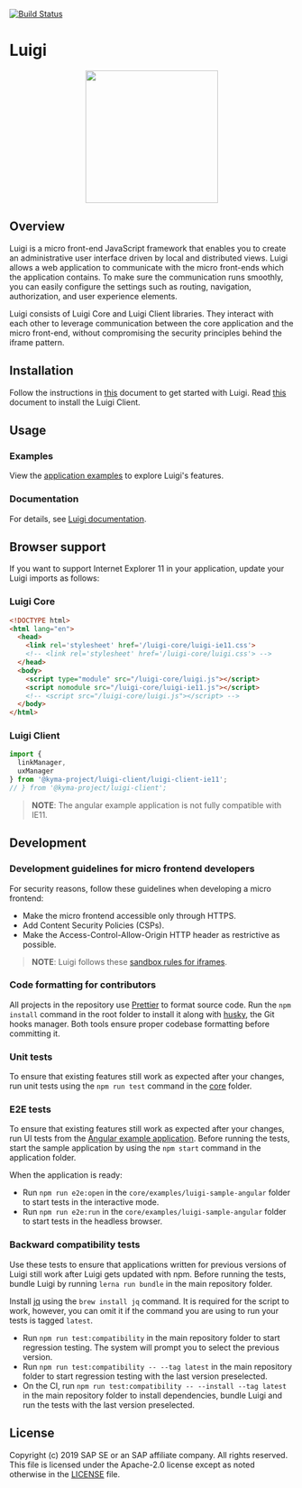 [![Build Status](https://travis-ci.org/SAP/luigi.svg?branch=master)](https://travis-ci.org/SAP/luigi)
# Luigi
<p align="center">
 <img src="https://raw.githubusercontent.com/sap/luigi/master/logo.png" width="235">
</p>

## Overview

Luigi is a micro front-end JavaScript framework that enables you to create an administrative user interface driven by local and distributed views. Luigi allows a web application to communicate with the micro front-ends which the application contains. To make sure the communication runs smoothly, you can easily configure the settings such as routing, navigation, authorization, and user experience elements.

Luigi consists of Luigi Core and Luigi Client libraries. They interact with each other to leverage communication between the core application and the micro front-end, without compromising the security principles behind the iframe pattern.

## Installation

Follow the instructions in [this](docs/application-setup.md) document to get started with Luigi. Read [this](client/README.md) document to install the Luigi Client.


## Usage

### Examples

View the [application examples](core/examples) to explore Luigi's features.

### Documentation

For details, see [Luigi documentation](docs/README.md).

## Browser support

If you want to support Internet Explorer 11 in your application, update your Luigi imports as follows:
### Luigi Core
```html
<!DOCTYPE html>
<html lang="en">
  <head>
    <link rel='stylesheet' href='/luigi-core/luigi-ie11.css'>
    <!-- <link rel='stylesheet' href='/luigi-core/luigi.css'> -->
  </head>
  <body>
    <script type="module" src="/luigi-core/luigi.js"></script>
    <script nomodule src="/luigi-core/luigi-ie11.js"></script>
    <!-- <script src="/luigi-core/luigi.js"></script> -->
  </body>
</html>
``` 

### Luigi Client
```javascript
import {
  linkManager,
  uxManager
} from '@kyma-project/luigi-client/luigi-client-ie11';
// } from '@kyma-project/luigi-client';
``` 

>**NOTE**: The angular example application is not fully compatible with IE11.

## Development

### Development guidelines for micro frontend developers

For security reasons, follow these guidelines when developing a micro frontend:

- Make the micro frontend accessible only through HTTPS.
- Add Content Security Policies (CSPs).
- Make the Access-Control-Allow-Origin HTTP header as restrictive as possible.
>**NOTE**: Luigi follows these [sandbox rules for iframes](https://github.com/SAP/luigi/blob/af1deebb392dcec6490f72576e32eb5853a894bc/core/src/utilities/helpers/iframe-helpers.js#L140).



### Code formatting for contributors

All projects in the repository use [Prettier](https://prettier.io) to format source code. Run the `npm install` command in the root folder to install it along with [husky](https://github.com/typicode/husky), the Git hooks manager. Both tools ensure proper codebase formatting before committing it.

### Unit tests

To ensure that existing features still work as expected after your changes, run unit tests using the `npm run test` command in the [core](/core) folder.

### E2E tests

To ensure that existing features still work as expected after your changes, run UI tests from the [Angular example application](/core/examples/luigi-sample-angular). Before running the tests, start the sample application by using the `npm start` command in the application folder.

When the application is ready:

- Run `npm run e2e:open` in the `core/examples/luigi-sample-angular` folder to start tests in the interactive mode.
- Run `npm run e2e:run` in the `core/examples/luigi-sample-angular` folder to start tests in the headless browser.

### Backward compatibility tests

Use these tests to ensure that applications written for previous versions of Luigi still work after Luigi gets updated with npm. Before running the tests, bundle Luigi by running `lerna run bundle` in the main repository folder.

Install [jq](https://stedolan.github.io/jq/) using the `brew install jq` command. It is required for the script to work, however, you can omit it if the command you are using to run your tests is tagged `latest`. 

- Run `npm run test:compatibility` in the main repository folder to start regression testing. The system will prompt you to select the previous version. 
- Run `npm run test:compatibility -- --tag latest` in the main repository folder to start regression testing with the last version preselected. 
- On the CI, run `npm run test:compatibility -- --install --tag latest` in the main repository folder to install dependencies, bundle Luigi and run the tests with the last version preselected. 

## License

Copyright (c) 2019 SAP SE or an SAP affiliate company. All rights reserved.
This file is licensed under the Apache-2.0 license except as noted otherwise in the [LICENSE](/LICENSE) file.
